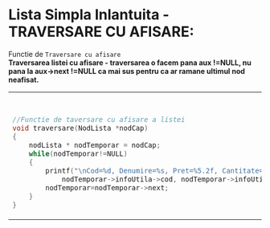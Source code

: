 # Lista Simpla Inlantuita - TRAVERSARE CU AFISARE:
Functie de `Traversare cu afisare`</br>
**Traversarea listei cu afisare - traversarea o facem pana aux !=NULL, nu pana la aux->next !=NULL  ca mai sus pentru ca ar ramane ultimul nod neafisat.**</br>

<!--************************************ TABEL****************************************************-->
<table>
<tbody>
<!------------------------------------------ TITLU-------------------------------------------------->
<tr>
<th>Limbajul C</th>
<th>Limbajul C++</th>
</tr>
<!----------------------------------------- TITLU--------------------------------------------------->	
<!--------------------------------------- PRIMA COLOANA - LIMBAJUL C--------------------------------->
<tr>
<td>

```cpp
//Functie de taversare cu afisare a listei
void traversare(NodLista *nodCap)
{
	nodLista * nodTemporar = nodCap;
	while(nodTemporar!=NULL)
	{
		printf("\nCod=%d, Denumire=%s, Pret=%5.2f, Cantitate=%5.2f",
			nodTemporar->infoUtila->cod, nodTemporar->infoUtila->denumire, nodTemporar->infoUtila->pret, nodTemporar->infoUtila->cantitate);
		nodTemporar=nodTemporar->next;
	}
}
```
				
</td>
<!------------------------------------ A DOUA COLOANA - LIMBAJUL C++------------------------------------>
<td>
	
```cpp
//Functie de taversare cu afisare a listei
void traversare(nodls* noCap)
{
	nodLista* nodTemporar = nodCap
	while (nodTemporar != NULL)
	{
		cout << "Cod = " << nodTemporar->infoUtila.cod << " Denumire = " << nodTemporar->infoUtila.denumire << " Pret = " << nodTemporar->infoUtila.pret << " Cantitate = " << nodTemporar->infoUtila.cantitate << endl;
		nodTemporar = nodTemporar->next;
	}
}
```

</td>
</tr>
</tbody>
</table>
<!--************************************ TABEL****************************************************-->
